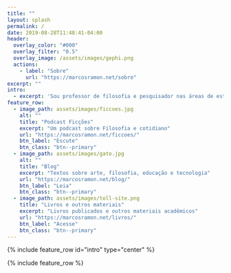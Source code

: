 ```yaml
---
title: ""
layout: splash
permalink: /
date: 2019-08-28T11:48:41-04:00
header:
  overlay_color: "#000"
  overlay_filter: "0.5"
  overlay_image: /assets/images/gephi.png
  actions:
    - label: "Sobre"
      url: "https://marcosramon.net/sobre"
excerpt: ""
intro: 
  - excerpt: 'Sou professor de filosofia e pesquisador nas áreas de estética e cibercultura. Escrevo sobre jogos no [Nintendo Blast](https://www.google.com/search?safe=active&client=firefox-b-d&ei=Y9VmXbr8NMqy5OUP49u5mAk&q=nintendo+blast%2Bmarcos+ramon&oq=nintendo+blast%2Bmarcos+ramon&gs_l=psy-ab.3...6696.7125..7728...0.0..0.131.261.0j2......0....1..gws-wiz.......35i304i39.Oji19PthDQc&ved=0ahUKEwj6uczspabkAhVKGbkGHeNtDpMQ4dUDCAo&uact=5), produzo podcasts e escrevo sobre arte, filosofia e tecnologia.'
feature_row:
  - image_path: assets/images/ficcoes.jpg
    alt: ""
    title: "Podcast Ficções"
    excerpt: "Um podcast sobre Filosofia e cotidiano"
    url: "https://marcosramon.net/ficcoes/"
    btn_label: "Escute"
    btn_class: "btn--primary"
  - image_path: assets/images/gato.jpg
    alt: ""
    title: "Blog"
    excerpt: "Textos sobre arte, filosofia, educação e tecnologia"
    url: "https://marcosramon.net/blog/"
    btn_label: "Leia"
    btn_class: "btn--primary"
  - image_path: assets/images/toll-site.png
    title: "Livros e outros materiais"
    excerpt: "Livros publicados e outros materiais acadêmicos"
    url: "https://marcosramon.net/livros/"
    btn_label: "Acesse"
    btn_class: "btn--primary"
---
```


{% include feature_row id="intro" type="center" %}

{% include feature_row %}
